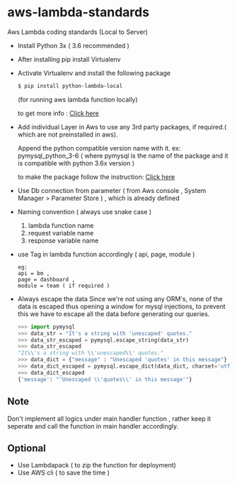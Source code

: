 # aws-lambda-standards
Aws Lambda coding standards (Local to Server)

- Install Python 3x ( 3.6 recommended )
- After installing pip install Virtualenv
- Activate Virtualenv and install the following package
    ```bash
    $ pip install python-lambda-local
    ```
    (for running aws lambda function locally)

    to get more info :
    <a href="https://github.com/shuvojit-tps/lambda_docs/blob/master/notes/running_locally.md" target="_blank">Click here</a>

- Add individual Layer in Aws to use any 3rd party packages, if required.( which are not preinstalled in aws).

    Append the python compatible version name with it.
    ex: pymysql_python_3-6
    ( where pymysql is the name of the package and it is compatible with python 3.6x version ) 

    to make the package follow the instruction:
    <a href="https://github.com/shuvojit-tps/lambda_docs/blob/master/notes/layers.md#1-using-layers-to-seperate-code-and-dependencies" target="_blank">Click here</a>

- Use Db connection from parameter ( from Aws console , System Manager > Parameter Store ) , which is already defined    
- Naming convention ( always use snake case )
  1. lambda function name
  2. request variable name
  3. response variable name

- use Tag in lambda function accordingly ( api, page, module )
  ```
  eg: 
  api = bm ,
  page = dashboard ,
  module = team ( if required )
  ```      
- Always escape the data
  Since we're not using any ORM's, none of the data is escaped thus opening a window for mysql injections, to prevent this we   have to escape all the data before generating our queries.
  
  ```python
  >>> import pymysql
  >>> data_str = "It's a string with 'unescaped' quotes."
  >>> data_str_escaped = pymysql.escape_string(data_str)
  >>> data_str_escaped
  "It\\'s a string with \\'unescaped\\' quotes."
  >>> data_dict = {"message" : "Unescaped 'quotes' in this message"}
  >>> data_dict_escaped = pymysql.escape_dict(data_dict, charset='utf-8')
  >>> data_dict_escaped
  {'message': "'Unescaped \\'quotes\\' in this message'"}
  ```

## Note
Don't implement all logics under main handler function , rather keep it seperate and call the function in main handler accordingly.

## Optional 
- Use Lambdapack   ( to zip the function for deployment)
- Use AWS cli ( to save the time )
